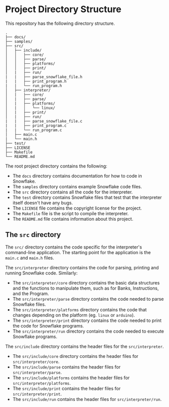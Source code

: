 # Project Directory Structure

This repository has the following directory structure.

```
.
├── docs/
├── samples/
├── src/
│   ├── include/
│   │   ├── core/
│   │   ├── parse/
│   │   ├── platforms/
│   │   ├── print/
│   |   ├── run/
|   |   ├── parse_snowflake_file.h
|   |   ├── print_program.h
|   |   └── run_program.h
│   ├── interpreter/
│   |   ├── core/
│   |   ├── parse/
│   |   ├── platforms/
│   |   │   └── linux/
│   |   ├── print/
│   |   ├── run/
|   |   ├── parse_snowflake_file.c
|   |   ├── print_program.c
|   |   └── run_program.c
│   ├── main.c
|   └── main.h
├── test/
├── LICENSE
├── Makefile
└── README.md
```

The root project directory contains the following:
* The `docs` directory contains documentation for how to code in Snowflake.
* The `samples` directory contains example Snowflake code files.
* The `src` directory contains all the code for the interpreter. 
* The `test` directory contains Snowflake files that test that the interpreter
  itself doesn't have any bugs.
* The `LICENSE` file contains the copyright license for the project.
* The `Makefile` file is the script to compile the interpreter.
* The `README.md` file contains information about this project.

## The `src` directory

The `src/` directory contains the code specific for the interpreter's
command-line application. The starting point for the application is 
the `main.c` and `main.h` files.

The `src/interpreter` directory contains the code for parsing, printing and
running Snowflake code. Similarly:
* The `src/interpreter/core` directory contains the basic data structures and 
  the functions to manipulate them, such as for Banks, Instructions, and the Program.
* The `src/interpreter/parse` directory contains the code needed to parse
  Snowflake files.
* The `src/interpreter/platforms` directory contains the code that changes depending
  on the platform (eg. `linux` or `arduino`).
* The `src/interpreter/print` directory contains the code needed to print the code
  for Snowflake programs.
* The `src/interpreter/run` directory contains the code needed to execute Snowflake
  programs.

The `src/include` directory contains the header files for the `src/interpreter`.
* The `src/include/core` directory contains the header files for
  `src/interpreter/core`.
* The `src/include/parse` contains the header files for 
  `src/interpreter/parse`.
* The `src/include/platforms` contains the header files for 
  `src/interpreter/platforms`.
* The `src/include/print` contains the header files for 
  `src/interpreter/print`.
* The `src/include/run` contains the header files for 
  `src/interpreter/run`.